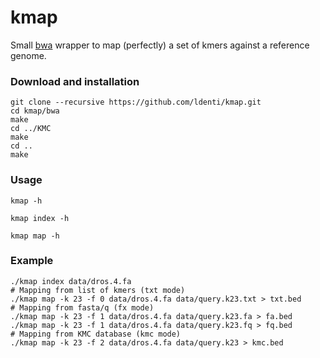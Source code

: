 # kmap

Small [bwa](https://github.com/lh3/bwa) wrapper to map (perfectly) a set of kmers against a reference genome.

### Download and installation
```
git clone --recursive https://github.com/ldenti/kmap.git
cd kmap/bwa
make
cd ../KMC
make
cd ..
make
```

### Usage
```
kmap -h

kmap index -h

kmap map -h
```

### Example
```
./kmap index data/dros.4.fa
# Mapping from list of kmers (txt mode)
./kmap map -k 23 -f 0 data/dros.4.fa data/query.k23.txt > txt.bed
# Mapping from fasta/q (fx mode)
./kmap map -k 23 -f 1 data/dros.4.fa data/query.k23.fa > fa.bed
./kmap map -k 23 -f 1 data/dros.4.fa data/query.k23.fq > fq.bed
# Mapping from KMC database (kmc mode)
./kmap map -k 23 -f 2 data/dros.4.fa data/query.k23 > kmc.bed
```

